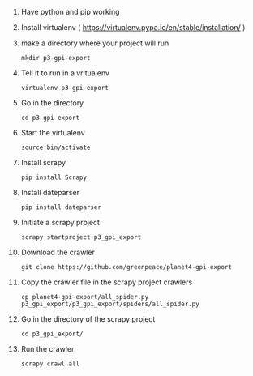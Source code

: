 
1. Have python and pip working

1. Install virtualenv ( https://virtualenv.pypa.io/en/stable/installation/ )

1. make a directory where your project will run

   `mkdir p3-gpi-export`
   
1. Tell it to run in a vritualenv

   `virtualenv p3-gpi-export`
   
1. Go in the directory

   `cd p3-gpi-export`

1. Start the virtualenv   

   `source bin/activate`
   
1. Install scrapy

    `pip install Scrapy`   

1. Install dateparser

    `pip install dateparser`   

1. Initiate a scrapy project

   `scrapy startproject p3_gpi_export`

1. Download the crawler
    
    `git clone https://github.com/greenpeace/planet4-gpi-export`

1. Copy the crawler file in the scrapy project crawlers

    `cp planet4-gpi-export/all_spider.py p3_gpi_export/p3_gpi_export/spiders/all_spider.py`

1. Go in the directory of the scrapy project   

   `cd p3_gpi_export/`   

1. Run the crawler

    `scrapy crawl all`

